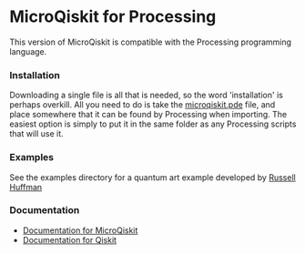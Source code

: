 # MicroQiskit for Processing

This version of MicroQiskit is compatible with the Processing programming language.

### Installation

Downloading a single file is all that is needed, so the word 'installation' is perhaps overkill. All you need to do is take the [microqiskit.pde](microqiskit.pde) file, and place somewhere that it can be found by Processing when importing. The easiest option is simply to put it in the same folder as any Processing scripts that will use it.

### Examples

See the examples directory for a quantum art example developed by [Russell Huffman](https://github.com/JRussellHuffman)

### Documentation

* [Documentation for MicroQiskit](https://microqiskit.readthedocs.io/en/latest/micropython.html)
* [Documentation for Qiskit](https://qiskit.org/documentation/)

